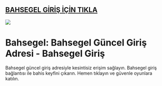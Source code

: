## <a href="https://tinyurl.com/ydf5y7kb">BAHSEGEL GİRİŞ İÇİN TIKLA</a>

<a href="https://tinyurl.com/ydf5y7kb"><img src="https://s13.gifyu.com/images/SPuTg.gif"></a>

# Bahsegel: Bahsegel Güncel Giriş Adresi - Bahsegel Giriş
Bahsegel güncel giriş adresiyle kesintisiz erişim sağlayın. Bahsegel giriş bağlantısı ile bahis keyfini çıkarın. Hemen tıklayın ve güvenle oyunlara katılın.
